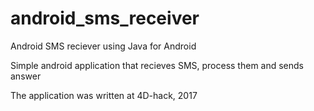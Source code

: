 # android_sms_receiver
Android SMS reciever using Java for Android

Simple android application that recieves SMS, process them and sends answer

The application was written at 4D-hack, 2017
